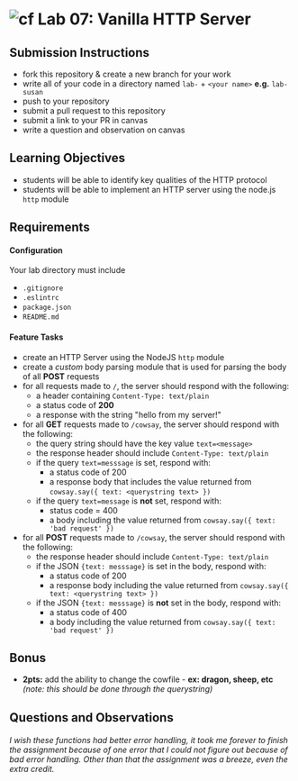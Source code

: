 ![cf](https://i.imgur.com/7v5ASc8.png) Lab 07: Vanilla HTTP Server
======

## Submission Instructions
  * fork this repository & create a new branch for your work
  * write all of your code in a directory named `lab-` + `<your name>` **e.g.** `lab-susan`
  * push to your repository
  * submit a pull request to this repository
  * submit a link to your PR in canvas
  * write a question and observation on canvas

## Learning Objectives  
* students will be able to identify key qualities of the HTTP protocol
* students will be able to implement an HTTP server using the node.js `http` module

## Requirements
#### Configuration  
<!-- list of files, configurations, tools, etc that are required -->
Your lab directory must include  
* `.gitignore`
* `.eslintrc`
* `package.json`
* `README.md`

#### Feature Tasks  
* create an HTTP Server using the NodeJS `http` module
* create a *custom* body parsing module that is used for parsing the body of all **POST** requests
* for all requests made to `/`, the server should respond with the following:
  * a header containing `Content-Type: text/plain`
  * a status code of **200**
  * a response with the string "hello from my server!"
* for all **GET** requests made to `/cowsay`, the server should respond with the following:
  * the query string should have the key value `text=<message>`
  * the response header should include `Content-Type: text/plain`
  * if the query `text=messsage` is set, respond with:
    * a status code of 200
    * a response body that includes the value returned from `cowsay.say({ text: <querystring text> })`
  * if the query `text=message` is **not** set, respond with:
    * status code = 400
    * a body including the value returned from `cowsay.say({ text: 'bad request' })`
* for all **POST** requests made to `/cowsay`, the server should respond with the following:
  * the response header should include `Content-Type: text/plain`
  * if the JSON `{text: messsage}` is set in the body, respond with:
    * a status code of 200
    * a response body including the value returned from `cowsay.say({ text: <querystring text> })`
  * if the JSON `{text: messsage}` is **not** set in the body, respond with:
      * a status code of 400
      * a body including the value returned from `cowsay.say({ text: 'bad request' })`

## Bonus
* **2pts:** add the ability to change the cowfile - **ex: dragon, sheep, etc** _(note: this should be done through the querystring)_

## Questions and Observations
###### I wish these functions had better error handling, it took me forever to finish the assignment because of one error that I could not figure out because of bad error handling. Other than that the assignment was a breeze, even the extra credit. 
